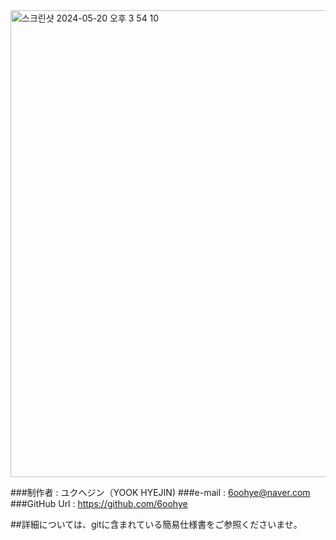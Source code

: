 <img width="747" alt="스크린샷 2024-05-20 오후 3 54 10" src="https://github.com/6oohye/Tabeyou/assets/152356583/a55a62af-cf1b-4242-9038-9dc6619b372c">

###制作者 : ユクヘジン（YOOK HYEJIN)
###e-mail : 6oohye@naver.com
###GitHub Url : https://github.com/6oohye

##詳細については、gitに含まれている簡易仕様書をご参照くださいませ。


